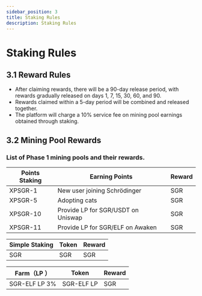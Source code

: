 ```yaml
---
sidebar_position: 3
title: Staking Rules
description: Staking Rules
---
```


# **Staking Rules**

## 3.1 **Reward Rules**

-   After claiming rewards, there will be a 90-day release period, with rewards gradually released on days 1, 7, 15, 30, 60, and 90.
-   Rewards claimed within a 5-day period will be combined and released together.
-   The platform will charge a 10% service fee on mining pool earnings obtained through staking.

## 3.2 **Mining Pool Rewards**

### List of Phase 1 mining pools and their rewards.

| Points Staking | Earning Points                     | Reward |
| -------------- | ---------------------------------- | ------ |
| XPSGR-1        | New user joining Schrödinger       | SGR    |
| XPSGR-5        | Adopting cats                      | SGR    |
| XPSGR-10       | Provide LP for SGR/USDT on Uniswap | SGR    |
| XPSGR-11       | Provide LP for SGR/ELF on Awaken   | SGR    |

| Simple Staking | Token | Reward |
| -------------- | ----- | ------ |
| SGR            | SGR   | SGR    |

| Farm（LP ）   | Token      | Reward |
| ------------- | ---------- | ------ |
| SGR-ELF LP 3% | SGR-ELF LP | SGR    |
